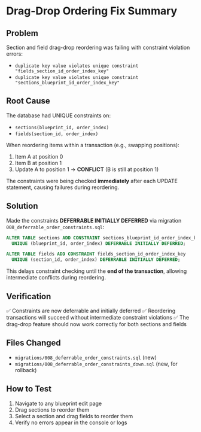 # Drag-Drop Ordering Fix Summary

## Problem
Section and field drag-drop reordering was failing with constraint violation errors:
- `duplicate key value violates unique constraint "fields_section_id_order_index_key"`
- `duplicate key value violates unique constraint "sections_blueprint_id_order_index_key"`

## Root Cause
The database had UNIQUE constraints on:
- `sections(blueprint_id, order_index)`
- `fields(section_id, order_index)`

When reordering items within a transaction (e.g., swapping positions):
1. Item A at position 0
2. Item B at position 1
3. Update A to position 1 → **CONFLICT** (B is still at position 1)

The constraints were being checked **immediately** after each UPDATE statement, causing failures during reordering.

## Solution
Made the constraints **DEFERRABLE INITIALLY DEFERRED** via migration `008_deferrable_order_constraints.sql`:

```sql
ALTER TABLE sections ADD CONSTRAINT sections_blueprint_id_order_index_key
  UNIQUE (blueprint_id, order_index) DEFERRABLE INITIALLY DEFERRED;

ALTER TABLE fields ADD CONSTRAINT fields_section_id_order_index_key
  UNIQUE (section_id, order_index) DEFERRABLE INITIALLY DEFERRED;
```

This delays constraint checking until the **end of the transaction**, allowing intermediate conflicts during reordering.

## Verification
✅ Constraints are now deferrable and initially deferred
✅ Reordering transactions will succeed without intermediate constraint violations
✅ The drag-drop feature should now work correctly for both sections and fields

## Files Changed
- `migrations/008_deferrable_order_constraints.sql` (new)
- `migrations/008_deferrable_order_constraints_down.sql` (new, for rollback)

## How to Test
1. Navigate to any blueprint edit page
2. Drag sections to reorder them
3. Select a section and drag fields to reorder them
4. Verify no errors appear in the console or logs
